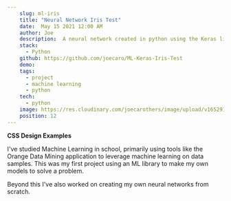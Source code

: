 ```yaml
---
    slug: ml-iris
    title: "Neural Network Iris Test"
    date:  May 15 2021 12:00 AM
    author: Joe
    description:  A neural network created in python using the Keras library to learn the common Iris set.
    stack: 
      - Python
    github: https://github.com/joecaro/ML-Keras-Iris-Test
    demo:
    tags:
      - project
      - machine learning
      - python
    tech:
      - python
    image: https://res.cloudinary.com/joecarothers/image/upload/v1652918001/misc/Projects/ML-Iris-mockup_qbca8e_f5oi2j.png
    position: 12
---
```


**CSS Design Examples**

I've studied Machine Learning in school, primarily using tools like the Orange Data Mining application to leverage machine learning on data samples. This was my first project using an ML library to make my own models to solve a problem.

Beyond this I've also worked on creating my own neural networks from scratch.
